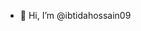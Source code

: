 - 👋 Hi, I’m @ibtidahossain09


<!---
ibtidahossain09/ibtidahossain09 is a ✨ special ✨ repository because its `README.md` (this file) appears on your GitHub profile.
You can click the Preview link to take a look at your changes.
--->
